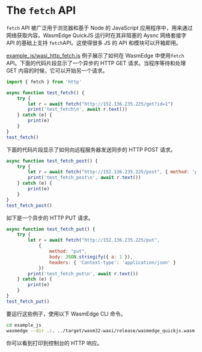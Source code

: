 # The `fetch` API

`fetch` API 被广泛用于浏览器和基于 Node 的 JavaScript 应用程序中，用来通过网络获取内容。WasmEdge QuickJS 运行时在其非阻塞的 Aysnc 网络套接字 API 的基础上支持 `fetch`API。这使得很多 JS 的 API 和模块可以开箱即用。

[example_js/wasi_http_fetch.js](https://github.com/second-state/wasmedge-quickjs/blob/main/example_js/wasi_http_fetch.js) 例子展示了如何在 WasmEdge 中使用`fetch` API。下面的代码片段显示了一个异步的 HTTP GET 请求。当程序等待和处理 GET 内容的时候，它可以开始另一个请求。


```javascript
import { fetch } from 'http'

async function test_fetch() {
    try {
        let r = await fetch("http://152.136.235.225/get?id=1")
        print('test_fetch\n', await r.text())
    } catch (e) {
        print(e)
    }
}
test_fetch()
```

下面的代码片段显示了如何向远程服务器发送同步的 HTTP POST 请求。

```javascript
async function test_fetch_post() {
    try {
        let r = await fetch("http://152.136.235.225/post", { method: 'post', 'body': 'post_body' })
        print('test_fetch_post\n', await r.text())
    } catch (e) {
        print(e)
    }
}
test_fetch_post()
```

如下是一个异步的 HTTP PUT 请求。

```javascript
async function test_fetch_put() {
    try {
        let r = await fetch("http://152.136.235.225/put",
            {
                method: "put",
                body: JSON.stringify({ a: 1 }),
                headers: { 'Context-type': 'application/json' }
            })
        print('test_fetch_put\n', await r.text())
    } catch (e) {
        print(e)
    }
}
test_fetch_put()
```

要运行这些例子，使用以下 WasmEdge CLI 命令。

```bash
cd example_js
wasmedge --dir .:. ../target/wasm32-wasi/release/wasmedge_quickjs.wasm wasi_http_fetch.js
```

你可以看到打印到控制台的 HTTP 响应。
